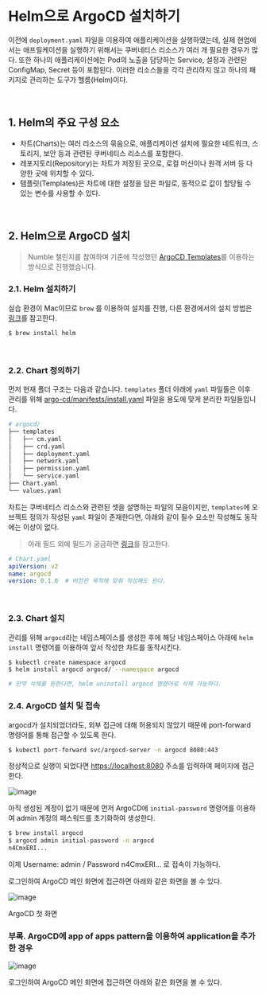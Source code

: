 # Helm으로 ArgoCD 설치하기

이전에 `deployment.yaml` 파일을 이용하여 애플리케이션을 실행하였는데, 실제 현업에서는 애프릴케이션을 실행하기 위해서는 쿠버네티스 리소스가 여러 개 필요한 경우가 많다. 또한 하나의 애플리케이션에는 Pod의 노출을 담당하는 Service, 설정과 관련된 ConfigMap, Secret 등이 포함된다. 이러한 리소스들을 각각 관리하지 않고 하나의 패키지로 관리하는 도구가 헬름(Helm)이다.

<br>

## 1. Helm의 주요 구성 요소

- 차트(Charts)는 여러 리소스의 묶음으로, 애플리케이션 설치에 필요한 네트워크, 스토리지, 보안 등과 관련된 쿠버네티스 리소스를 포함한다.
- 레포지토리(Repository)는 차트가 저장된 곳으로, 로컬 머신이나 원격 서버 등 다양한 곳에 위치할 수 있다.
- 템플릿(Templates)은 차트에 대한 설정을 담은 파일로, 동적으로 값이 할당될 수 있는 변수를 사용할 수 있다.

<br>

## 2. Helm으로 ArgoCD 설치
> Numble 챌린지를 참여하며 기존에 작성했던 [ArgoCD Templates](https://github.com/mustnot/numble-k8s-monitoring-system/tree/main/argocd)를 이용하는 방식으로 진행했습니다.

### 2.1. Helm 설치하기

실습 환경이 Mac이므로 `brew` 를 이용하여 설치를 진행, 다른 환경에서의 설치 방법은 [링크](https://helm.sh/ko/docs/intro/install/)를 참고한다.

```bash
$ brew install helm
```

<br>

### 2.2. Chart 정의하기

먼저 현재 폴더 구조는 다음과 같습니다. `templates` 폴더 아래에 `yaml` 파일들은 이후 관리를 위해 [argo-cd/manifests/install.yaml](https://raw.githubusercontent.com/argoproj/argo-cd/stable/manifests/install.yaml) 파일을 용도에 맞게 분리한 파일들입니다.

```bash
# argocd/
├── templates
│   ├── cm.yaml
│   ├── crd.yaml
│   ├── deployment.yaml
│   ├── network.yaml
│   ├── permission.yaml
│   └── service.yaml
├── Chart.yaml
└── values.yaml
```

차트는 쿠버네티스 리소스와 관련된 셋을 설명하는 파일의 모음이지만, `templates`에 오브젝트 정의가 작성된 `yaml` 파일이 존재한다면, 아래와 같이 필수 요소만 작성해도 동작에는 이상이 없다.

> 아래 필드 외에 필드가 궁금하면 [링크](https://helm.sh/ko/docs/topics/charts/)를 참고한다.

```yaml
# Chart.yaml
apiVersion: v2
name: argocd
version: 0.1.0  # 버전은 목적에 맞춰 작성해도 된다.
```

<br>

### 2.3. Chart 설치

관리를 위해 `argocd`라는 네임스페이스를 생성한 후에 해당 네임스페이스 아래에 `helm install` 명령어를 이용하여 앞서 작성한 차트를 동작시킨다.

```bash
$ kubectl create namespace argocd
$ helm install argocd argocd/ --namespace argocd

# 만약 삭제를 원한다면, helm uninstall argocd 명령어로 삭제 가능하다.
```

### 2.4. ArgoCD 설치 및 접속

argocd가 설치되었더라도, 외부 접근에 대해 허용되지 않았기 때문에 port-forward 명령어를 통해 접근할 수 있도록 한다.

```bash
$ kubectl port-forward svc/argocd-server -n argocd 8080:443
```

정상적으로 실행이 되었다면 [https://localhost:8080](https://localhost:8080) 주소를 입력하여 페이지에 접근한다.

![image](https://user-images.githubusercontent.com/52126612/235593340-8ae942ac-9973-40f1-be80-e96e2160002d.png)

아직 생성된 계정이 없기 때문에 먼저 ArgoCD에 `initial-password` 명령어를 이용하여 admin 계정의 패스워드를 초기화하여 생성한다.

```bash
$ brew install argocd
$ argocd admin initial-password -n argocd
n4CmxERI...
```

이제 Username: admin / Password n4CmxERI... 로 접속이 가능하다.

로그인하여 ArgoCD 메인 화면에 접근하면 아래와 같은 화면을 볼 수 있다.

![image](https://user-images.githubusercontent.com/52126612/235593378-2bbbb955-48ad-438b-8635-49a6184f1529.png)

ArgoCD 첫 화면

### 부록. ArgoCD에 app of apps pattern을 이용하여 application을 추가한 경우

![image](https://user-images.githubusercontent.com/52126612/235593444-faf7cfc2-0f50-44df-a377-678099ec16ca.png)

로그인하여 ArgoCD 메인 화면에 접근하면 아래와 같은 화면을 볼 수 있다.
